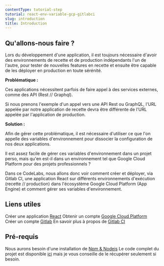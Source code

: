 ```yaml
---
contentType: tutorial-step
tutorial: react-env-variable-gcp-gitlabci
slug: introduction
title: Introduction
---
```

## Qu'allons-nous faire ?

Lors du développement d'une application, il est toujours nécessaire d'avoir des environnements de recette et de production indépendants l'un de l'autre, pour tester de nouvelles features en recette et ensuite être capable de les déployer en production en toute sérénité.

**Problématique :**

Ces applications nécessitent parfois de faire appel à des services externes, comme des API (Rest // Graphql).

Si nous prenons l'exemple d'un appel vers une API Rest ou GraphQL, l'URL appelée par notre application de recette devra être différente de l'URL appelée par l'application de production.

**Solution :**

Afin de gérer cette problématique, il est nécessaire d'utiliser ce que l'on appelle des variables d'environnement pour dissocier la configuration de nos deux applications.

Il est assez facile de gérer ces variables d'environnement dans un projet perso, mais qu'en est-il dans un environnement tel que Google Cloud Platform pour des projets professionnels ?

Dans ce CodeLabs, nous allons donc voir comment créer et déployer, via Gitlab CI, une application React sur différents environnements d'exécution (recette // production) dans l'écosystème Google Cloud Platform (App Engine) et comment gérer ses variables d'environnement.

## Liens utiles

Créer une application [React](https://facebook.github.io/create-react-app/docs/documentation-intro)
Obtenir un compte [Google Cloud Platform](https://console.cloud.google.com)
Créer un compte [Gitlab](https://about.gitlab.com/)
En savoir plus à propos de [Gitlab CI]([https://docs.gitlab.com/ee/ci/](https://docs.gitlab.com/ee/ci/))

## Pré-requis

Nous aurons besoin d'une installation de [Npm & Nodejs](https://docs.npmjs.com/downloading-and-installing-node-js-and-npm)
Le code complet du projet est disponible [ici](https://github.com/RedPi/codelabs-env-var) mais je vous conseille de le récupérer seulement si besoin.